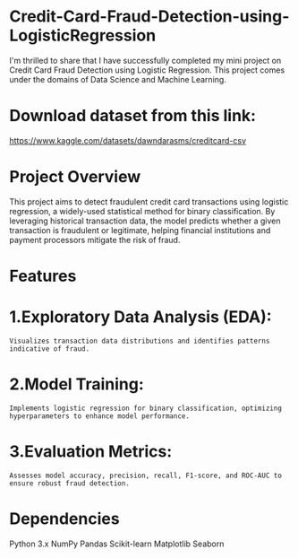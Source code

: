 # Credit-Card-Fraud-Detection-using-LogisticRegression
I'm thrilled to share that I have successfully completed my mini project on Credit Card Fraud Detection using Logistic Regression. This project comes under the domains of Data Science and Machine Learning.

# Download dataset from this link:
https://www.kaggle.com/datasets/dawndarasms/creditcard-csv

# Project Overview
This project aims to detect fraudulent credit card transactions using logistic regression, a widely-used statistical method for binary classification. By leveraging historical transaction data, the model predicts whether a given transaction is fraudulent or legitimate, helping financial institutions and payment processors mitigate the risk of fraud.

# Features
# 1.Exploratory Data Analysis (EDA): 
    Visualizes transaction data distributions and identifies patterns indicative of fraud.
# 2.Model Training: 
    Implements logistic regression for binary classification, optimizing hyperparameters to enhance model performance.
# 3.Evaluation Metrics: 
    Assesses model accuracy, precision, recall, F1-score, and ROC-AUC to ensure robust fraud detection.

# Dependencies
Python 3.x
NumPy
Pandas
Scikit-learn
Matplotlib
Seaborn
